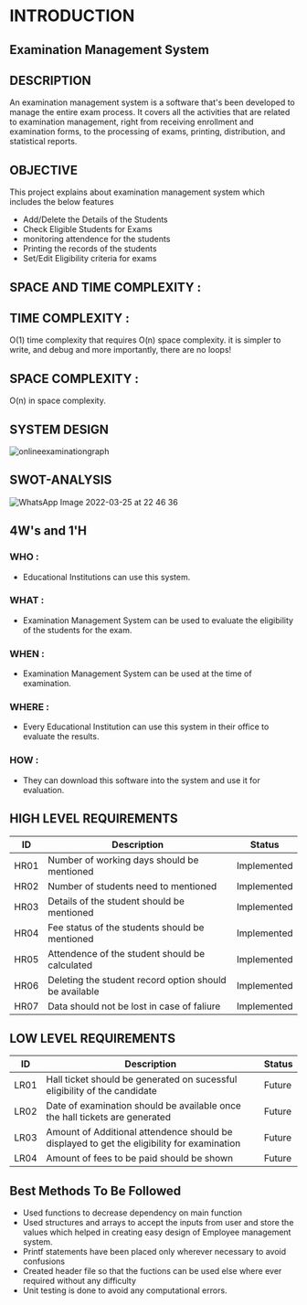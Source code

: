 # INTRODUCTION

## Examination Management System

## DESCRIPTION

An examination management system is a software that's been developed to manage the entire exam process.
It covers all the activities that are related to examination management, right from receiving enrollment and examination forms, to the processing of exams, printing, distribution, and statistical reports.

## OBJECTIVE 

This project explains about examination management system which includes the below features
- Add/Delete the Details of the Students
- Check Eligible Students for Exams
- monitoring attendence for the students
- Printing the records of the students
- Set/Edit Eligibility criteria for exams

## SPACE AND TIME COMPLEXITY :

## TIME COMPLEXITY :

O(1) time complexity that requires O(n) space complexity. it is simpler to write, and debug and more importantly, there are no loops!

## SPACE COMPLEXITY :

O(n) in space complexity.

## SYSTEM DESIGN

![onlineexaminationgraph](https://user-images.githubusercontent.com/101695762/160164350-73050897-1dd1-4374-945d-f1b1db18f855.png)

## SWOT-ANALYSIS

![WhatsApp Image 2022-03-25 at 22 46 36](https://user-images.githubusercontent.com/101695762/160169791-4ec49adf-ecc2-48df-b3e4-c8463be3fa57.jpeg)

## 4W's and 1'H

### WHO :

- Educational Institutions can use this system.

### WHAT :

- Examination Management System can be used to evaluate the eligibility of the students for the exam.

### WHEN :

- Examination Management System can be used at the time of examination.

### WHERE :

- Every Educational Institution can use this system in their office to evaluate the results.

### HOW :

- They can download this software into the system and use it for evaluation.

## HIGH LEVEL REQUIREMENTS

| ID | Description | Status |
| ---- | ------------------- | ---- |
| HR01 | Number of working days should be mentioned  | Implemented |
| HR02 | Number of students need to mentioned | Implemented |
| HR03 | Details of the student should be mentioned | Implemented |
| HR04 | Fee status of the students should be mentioned | Implemented |
| HR05 | Attendence of the student should be calculated | Implemented |
| HR06 | Deleting the student record option should be available | Implemented |
| HR07 | Data should not be lost in case of faliure | Implemented |

## LOW LEVEL REQUIREMENTS


| ID | Description | Status |
| ---- | ------------------- | ---- |
| LR01 | Hall ticket should be generated on sucessful eligibility of the candidate  | Future |
| LR02 | Date of examination should be available once the hall tickets are generated | Future |
| LR03 | Amount of Additional attendence should be displayed to get the eligibility for examination | Future |
| LR04 | Amount of fees to be paid should be shown | Future |

## Best Methods To Be Followed

* Used functions to decrease dependency on main function
* Used structures and arrays to accept the inputs from user and store the values which helped in creating easy design of Employee management system.
* Printf statements have been placed only wherever necessary to avoid confusions
* Created header file so that the fuctions can be used else where ever required without any difficulty
* Unit testing is done to avoid any computational errors.


